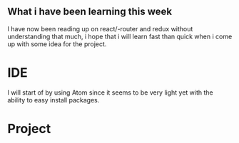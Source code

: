 ## What i have been learning this week
I have now been reading up on react/-router and redux without understanding that much, i hope that i will learn fast than quick when i come up with some idea for the project.

# IDE
I will start of by using Atom since it seems to be very light yet with the ability to easy install packages.

# Project
